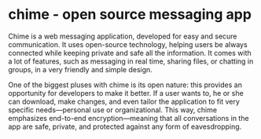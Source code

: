 # chime - open source messaging app
Chime is a web messaging application, developed for easy and secure communication. It uses open-source technology, helping users be always connected while keeping private and safe all the information. It comes with a lot of features, such as messaging in real time, sharing files, or chatting in groups, in a very friendly and simple design.

One of the biggest pluses with chime is its open nature: this provides an opportunity for developers to make it better. If a user wants to, he or she can download, make changes, and even tailor the application to fit very specific needs—personal use or organizational. This way, chime emphasizes end-to-end encryption—meaning that all conversations in the app are safe, private, and protected against any form of eavesdropping.
